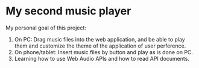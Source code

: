 # My second music player

My personal goal of this project:
1. On PC: Drag music files into the web application, and be able to play them and customize the theme of the application of user perference.
2. On phone/tablet: Insert music files by button and play as is done on PC. 
3. Learning how to use Web Audio APIs and how to read API documents.
